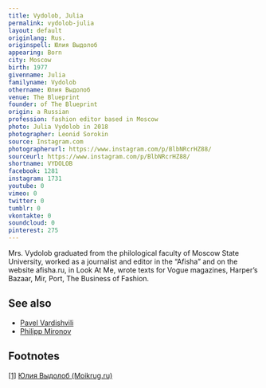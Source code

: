 ```yaml
---
title: Vydolob, Julia
permalink: vydolob-julia
layout: default
originlang: Rus.
originspell: Юлия Выдолоб
appearing: Born
city: Moscow
birth: 1977
givenname: Julia
familyname: Vydolob
othername: Юлия Выдолоб
venue: The Blueprint
founder: of The Blueprint
origin: a Russian
profession: fashion editor based in Moscow
photo: Julia Vydolob in 2018
photographer: Leonid Sorokin
source: Instagram.com
photographerurl: https://www.instagram.com/p/BlbNRcrHZ88/
sourceurl: https://www.instagram.com/p/BlbNRcrHZ88/
shortname: VYDOLOB
facebook: 1281
instagram: 1731
youtube: 0
vimeo: 0
twitter: 0
tumblr: 0
vkontakte: 0
soundcloud: 0
pinterest: 275
---
```


<!---
To edit top block see
icon "Meta Data"
on right menu
Full edit instructions
indexmod.gq/edit
-->

Mrs. Vydolob graduated from the philological faculty of Moscow State University, worked as a journalist and editor in the “Afisha” and on the website afisha.ru, in Look At Me, wrote texts for Vogue magazines, Harper’s Bazaar, Mir, Port, The Business of Fashion.

## See also

+ [Pavel Vardishvili](vardishvili-pavel)
+ [Philipp Mironov](mironov-philipp)


## Footnotes

[[1]](#a1) <span id="f1"></span> [Юлия Выдолоб (Moikrug.ru)](https://moikrug.ru/vydolob)
